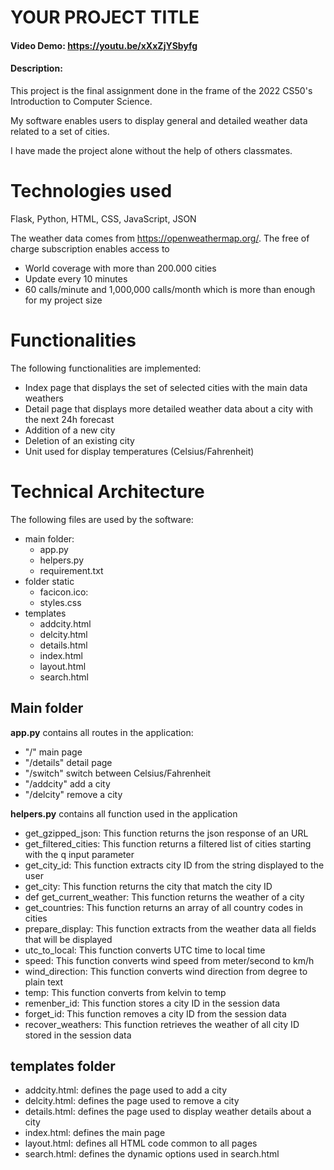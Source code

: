 # YOUR PROJECT TITLE
#### Video Demo:  https://youtu.be/xXxZjYSbyfg
#### Description:

This project is the final assignment done in the frame of the 2022 CS50's Introduction to Computer Science.

My software enables users to display general and detailed weather data related to a set of cities.

I have made the project alone without the help of others classmates.

# Technologies used
Flask, Python, HTML, CSS, JavaScript, JSON

The weather data comes from https://openweathermap.org/. The free of charge subscription enables access to
- World coverage with more than 200.000 cities
- Update every 10 minutes
- 60 calls/minute and 1,000,000 calls/month which is more than enough for my project size

# Functionalities
The following functionalities are implemented:
- Index page that displays the set of selected cities with the main data weathers
- Detail page that displays more detailed weather data about a city with the next 24h forecast
- Addition of a new city
- Deletion of an existing city
- Unit used for display temperatures (Celsius/Fahrenheit)

# Technical Architecture

The following files are used by the software:
- main folder:
  - app.py
  - helpers.py
  - requirement.txt  
- folder static
  - facicon.ico:
  - styles.css
- templates
  - addcity.html
  - delcity.html
  - details.html
  - index.html
  - layout.html
  - search.html

## Main folder

**app.py** contains all routes in the application:
- "/" main page
- "/details"  detail page
- "/switch"   switch between Celsius/Fahrenheit
- "/addcity"  add a city
- "/delcity"  remove a city

**helpers.py** contains all function used in the application

- get_gzipped_json:  This function returns the json response of an URL
- get_filtered_cities: This function returns a filtered list of cities starting with the q input parameter
- get_city_id: This function extracts city ID from the string displayed to the user
- get_city: This function returns the city that match the city ID
- def get_current_weather: This function returns the weather of a city
- get_countries: This function returns an array of all country codes in cities
- prepare_display: This function extracts from the weather data all fields that will be displayed
- utc_to_local: This function converts UTC time to local time
- speed: This function converts wind speed from meter/second to km/h
- wind_direction: This function converts wind direction from degree to plain text
- temp: This function converts from kelvin to temp
- remenber_id: This function stores a city ID in the session data
- forget_id: This function removes a city ID from the session data
- recover_weathers: This function retrieves the weather of all city ID stored in the session data

## templates folder
- addcity.html:   defines the page used to add a city
- delcity.html:   defines the page used to remove a city
- details.html:   defines the page used to display weather details about a city
- index.html:     defines the main page
- layout.html:    defines all HTML code common to all pages
- search.html:    defines the dynamic options used in search.html
